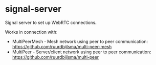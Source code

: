 # signal-server
Signal server to set up WebRTC connections.

Works in connection with:

* MultiPeerMesh - Mesh network using peer to peer communication: https://github.com/ruurdbijlsma/multi-peer-mesh 
* MultiPeer - Server/client network using peer to peer communication: https://github.com/ruurdbijlsma/multi-peer

